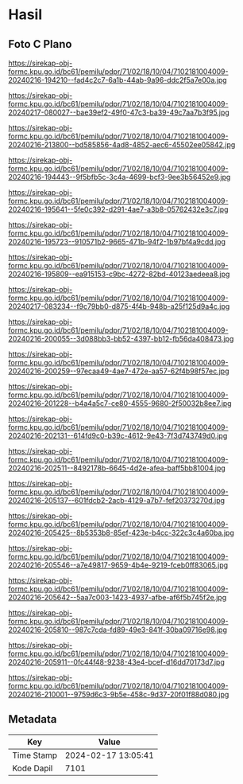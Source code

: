 # Hasil

## Foto C Plano

https://sirekap-obj-formc.kpu.go.id/bc61/pemilu/pdpr/71/02/18/10/04/7102181004009-20240216-194210--fad4c2c7-6a1b-44ab-9a96-ddc2f5a7e00a.jpg

https://sirekap-obj-formc.kpu.go.id/bc61/pemilu/pdpr/71/02/18/10/04/7102181004009-20240217-080027--bae39ef2-49f0-47c3-ba39-49c7aa7b3f95.jpg

https://sirekap-obj-formc.kpu.go.id/bc61/pemilu/pdpr/71/02/18/10/04/7102181004009-20240216-213800--bd585856-4ad8-4852-aec6-45502ee05842.jpg

https://sirekap-obj-formc.kpu.go.id/bc61/pemilu/pdpr/71/02/18/10/04/7102181004009-20240216-194443--9f5bfb5c-3c4a-4699-bcf3-9ee3b56452e9.jpg

https://sirekap-obj-formc.kpu.go.id/bc61/pemilu/pdpr/71/02/18/10/04/7102181004009-20240216-195641--5fe0c392-d291-4ae7-a3b8-05762432e3c7.jpg

https://sirekap-obj-formc.kpu.go.id/bc61/pemilu/pdpr/71/02/18/10/04/7102181004009-20240216-195723--910571b2-9665-471b-94f2-1b97bf4a9cdd.jpg

https://sirekap-obj-formc.kpu.go.id/bc61/pemilu/pdpr/71/02/18/10/04/7102181004009-20240216-195809--ea915153-c9bc-4272-82bd-40123aedeea8.jpg

https://sirekap-obj-formc.kpu.go.id/bc61/pemilu/pdpr/71/02/18/10/04/7102181004009-20240217-083234--f9c79bb0-d875-4f4b-948b-a25f125d9a4c.jpg

https://sirekap-obj-formc.kpu.go.id/bc61/pemilu/pdpr/71/02/18/10/04/7102181004009-20240216-200055--3d088bb3-bb52-4397-bb12-fb56da408473.jpg

https://sirekap-obj-formc.kpu.go.id/bc61/pemilu/pdpr/71/02/18/10/04/7102181004009-20240216-200259--97ecaa49-4ae7-472e-aa57-62f4b98f57ec.jpg

https://sirekap-obj-formc.kpu.go.id/bc61/pemilu/pdpr/71/02/18/10/04/7102181004009-20240216-201228--b4a4a5c7-ce80-4555-9680-2f50032b8ee7.jpg

https://sirekap-obj-formc.kpu.go.id/bc61/pemilu/pdpr/71/02/18/10/04/7102181004009-20240216-202131--614fd9c0-b39c-4612-9e43-7f3d743749d0.jpg

https://sirekap-obj-formc.kpu.go.id/bc61/pemilu/pdpr/71/02/18/10/04/7102181004009-20240216-202511--8492178b-6645-4d2e-afea-baff5bb81004.jpg

https://sirekap-obj-formc.kpu.go.id/bc61/pemilu/pdpr/71/02/18/10/04/7102181004009-20240216-205137--601fdcb2-2acb-4129-a7b7-fef20373270d.jpg

https://sirekap-obj-formc.kpu.go.id/bc61/pemilu/pdpr/71/02/18/10/04/7102181004009-20240216-205425--8b5353b8-85ef-423e-b4cc-322c3c4a60ba.jpg

https://sirekap-obj-formc.kpu.go.id/bc61/pemilu/pdpr/71/02/18/10/04/7102181004009-20240216-205546--a7e49817-9659-4b4e-9219-fceb0ff83065.jpg

https://sirekap-obj-formc.kpu.go.id/bc61/pemilu/pdpr/71/02/18/10/04/7102181004009-20240216-205642--5aa7c003-1423-4937-afbe-af6f5b745f2e.jpg

https://sirekap-obj-formc.kpu.go.id/bc61/pemilu/pdpr/71/02/18/10/04/7102181004009-20240216-205810--987c7cda-fd89-49e3-841f-30ba09716e98.jpg

https://sirekap-obj-formc.kpu.go.id/bc61/pemilu/pdpr/71/02/18/10/04/7102181004009-20240216-205911--0fc44f48-9238-43e4-bcef-d16dd70173d7.jpg

https://sirekap-obj-formc.kpu.go.id/bc61/pemilu/pdpr/71/02/18/10/04/7102181004009-20240216-210001--9759d6c3-9b5e-458c-9d37-20f01f88d080.jpg


## Metadata

| Key        | Value               |
| ---------- | ------------------- |
| Time Stamp | 2024-02-17 13:05:41 |
| Kode Dapil | 7101                |



